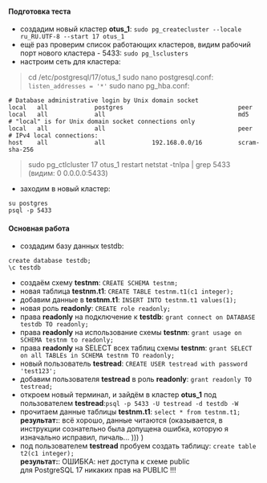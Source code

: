 #### Подготовка теста
- создадим новый кластер **otus_1**: ```sudo pg_createcluster --locale ru_RU.UTF-8 --start 17 otus_1```
- ещё раз проверим список работающих кластеров, видим рабочий порт нового кластера - 5433: ```sudo pg_lsclusters```
- настроим сеть для кластера:
>cd /etc/postgresql/17/otus_1
>sudo nano postgresql.conf: ```listen_addresses = '*'```
>sudo nano pg_hba.conf:
```
# Database administrative login by Unix domain socket
local   all             postgres                                peer
local   all             all                                     md5
# "local" is for Unix domain socket connections only
local   all             all                                     peer
# IPv4 local connections:
host    all             all             192.168.0.0/16          scram-sha-256
```
>sudo pg_ctlcluster 17 otus_1 restart
>netstat -tnlpa | grep 5433 \
(видим: 0 0.0.0.0:5433)
- заходим в новый кластер:
```
su postgres
psql -p 5433
```

#### Основная работа

- создадим базу данных testdb:
```
create database testdb;
\c testdb
```
- создаём схему **testnm**: ```CREATE SCHEMA testnm;```
- новая таблица **testnm.t1**: ```CREATE TABLE testnm.t1(c1 integer);```
- добавим данные в **testnm.t1**: ```INSERT INTO testnm.t1 values(1);```
- новая роль **readonly**: ```CREATE role readonly;```
- права **readonly** на подключение к **testdb**: ```grant connect on DATABASE testdb TO readonly;```
- права **readonly** на использование схемы **testnm**: ```grant usage on SCHEMA testnm to readonly;```
- права **readonly** на SELECT всех таблиц схемы **testnm**: ```grant SELECT on all TABLEs in SCHEMA testnm TO readonly;```
- новый пользователь **testread**: ```CREATE USER testread with password 'test123';```
- добавим пользователя **testread** в роль **readonly**: ```grant readonly TO testread;```
- откроем новый терминал, и зайдём в кластер **otus_1** под пользователем **testread**:```psql -p 5433 -U testread -d testdb -W```
- прочитаем данные таблицы **testnm.t1**: ```select * from testnm.t1;``` \
**результат:**: всё хорошо, данные читаются (оказывается, в инструкции сознательно была допущена ошибка, которую я изначально исправил, пичаль... )))  )
- под пользователем **testread** пробуем создать таблицу: ```create table t2(c1 integer);``` \
**результат:**: ОШИБКА: нет доступа к схеме public \
для PostgreSQL 17 никаких прав на PUBLIC !!!
